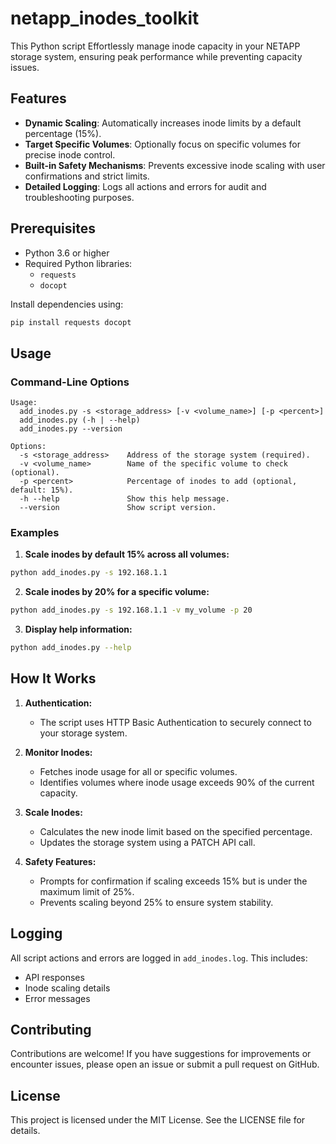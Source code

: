 # **netapp_inodes_toolkit**

This Python script Effortlessly manage inode capacity in your NETAPP storage system, ensuring peak performance while preventing capacity issues.


## **Features**

- **Dynamic Scaling**: Automatically increases inode limits by a default percentage (15%).
- **Target Specific Volumes**: Optionally focus on specific volumes for precise inode control.
- **Built-in Safety Mechanisms**: Prevents excessive inode scaling with user confirmations and strict limits.
- **Detailed Logging**: Logs all actions and errors for audit and troubleshooting purposes.

## **Prerequisites**

- Python 3.6 or higher
- Required Python libraries:
  - `requests`
  - `docopt`

Install dependencies using:
```bash
pip install requests docopt
```

## **Usage**

### **Command-Line Options**

```text
Usage:
  add_inodes.py -s <storage_address> [-v <volume_name>] [-p <percent>]
  add_inodes.py (-h | --help)
  add_inodes.py --version

Options:
  -s <storage_address>    Address of the storage system (required).
  -v <volume_name>        Name of the specific volume to check (optional).
  -p <percent>            Percentage of inodes to add (optional, default: 15%).
  -h --help               Show this help message.
  --version               Show script version.
```

### **Examples**

1. **Scale inodes by default 15% across all volumes:**

```bash
python add_inodes.py -s 192.168.1.1
```

2. **Scale inodes by 20% for a specific volume:**

```bash
python add_inodes.py -s 192.168.1.1 -v my_volume -p 20
```

3. **Display help information:**

```bash
python add_inodes.py --help
```

## **How It Works**

1. **Authentication:**
   - The script uses HTTP Basic Authentication to securely connect to your storage system.

2. **Monitor Inodes:**
   - Fetches inode usage for all or specific volumes.
   - Identifies volumes where inode usage exceeds 90% of the current capacity.

3. **Scale Inodes:**
   - Calculates the new inode limit based on the specified percentage.
   - Updates the storage system using a PATCH API call.

4. **Safety Features:**
   - Prompts for confirmation if scaling exceeds 15% but is under the maximum limit of 25%.
   - Prevents scaling beyond 25% to ensure system stability.

## **Logging**

All script actions and errors are logged in `add_inodes.log`. This includes:
- API responses
- Inode scaling details
- Error messages



## **Contributing**

Contributions are welcome! If you have suggestions for improvements or encounter issues, please open an issue or submit a pull request on GitHub.

## **License**

This project is licensed under the MIT License. See the LICENSE file for details.
